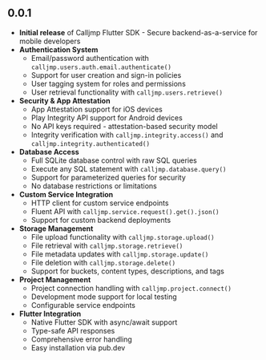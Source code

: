 ## 0.0.1

- **Initial release** of Calljmp Flutter SDK - Secure backend-as-a-service for mobile developers
- **Authentication System**
  - Email/password authentication with `calljmp.users.auth.email.authenticate()`
  - Support for user creation and sign-in policies
  - User tagging system for roles and permissions
  - User retrieval functionality with `calljmp.users.retrieve()`
- **Security & App Attestation**
  - App Attestation support for iOS devices
  - Play Integrity API support for Android devices
  - No API keys required - attestation-based security model
  - Integrity verification with `calljmp.integrity.access()` and `calljmp.integrity.authenticated()`
- **Database Access**
  - Full SQLite database control with raw SQL queries
  - Execute any SQL statement with `calljmp.database.query()`
  - Support for parameterized queries for security
  - No database restrictions or limitations
- **Custom Service Integration**
  - HTTP client for custom service endpoints
  - Fluent API with `calljmp.service.request().get().json()`
  - Support for custom backend deployments
- **Storage Management**
  - File upload functionality with `calljmp.storage.upload()`
  - File retrieval with `calljmp.storage.retrieve()`
  - File metadata updates with `calljmp.storage.update()`
  - File deletion with `calljmp.storage.delete()`
  - Support for buckets, content types, descriptions, and tags
- **Project Management**
  - Project connection handling with `calljmp.project.connect()`
  - Development mode support for local testing
  - Configurable service endpoints
- **Flutter Integration**
  - Native Flutter SDK with async/await support
  - Type-safe API responses
  - Comprehensive error handling
  - Easy installation via pub.dev
